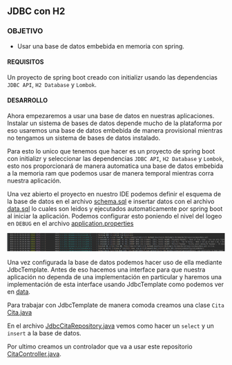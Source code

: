 ## JDBC con H2

### OBJETIVO

- Usar una base de datos embebida en memoria con spring.

#### REQUISITOS

Un proyecto de spring boot creado con initializr usando las dependencias `JDBC API`, `H2 Database` y `Lombok`.


#### DESARROLLO

Ahora empezaremos a usar una base de datos en nuestras aplicaciones. Instalar un sistema de bases de datos depende mucho de la plataforma por eso usaremos una base de datos embebida de manera provisional mientras no tengamos un sistema de bases de datos instalado.

Para esto lo unico que tenemos que hacer es un proyecto de spring boot con initializr y seleccionar las dependencias `JDBC API`, `H2 Database` y `Lombok`, esto nos proporcionará de manera automatica una base de datos embebida a la memoria ram que podemos usar de manera temporal mientras corra nuestra aplicación.

Una vez abierto el proyecto en nuestro IDE podemos definir el esquema de la base de datos en el archivo [schema.sql](demo/src/main/resources/schema.sql) e insertar datos con el archivo [data.sql](demo/src/main/resources/data.sql) lo cuales son leidos y ejecutados automaticamente por spring boot al iniciar la aplicación. Podemos configurar esto poniendo el nivel del logeo en `DEBUG` en el archivo [application.properties](demo/src/main/resources/application.properties)

![insert queries](insert.png)

Una vez configurada la base de datos podemos hacer uso de ella mediante JdbcTemplate. Antes de eso hacemos una interface para que nuestra aplicación no dependa de una implementación en particular y haremos una implementación de esta interface usando JdbcTemplate como podemos ver en [data](demo/src/main/java/com/example/demo/data).

Para trabajar con JdbcTemplate de manera comoda creamos una clase `Cita` [Cita.java](demo/src/main/java/com/example/demo/Cita.java)

En el archivo [JdbcCitaRepository.java](demo/src/main/java/com/example/demo/data/JdbcCitaRepository.java) vemos como hacer un `select` y un `insert` a la base de datos.

Por ultimo creamos un controlador que va a usar este repositorio [CitaController.java](demo/src/main/java/com/example/demo/controllers/CitaController.java).

